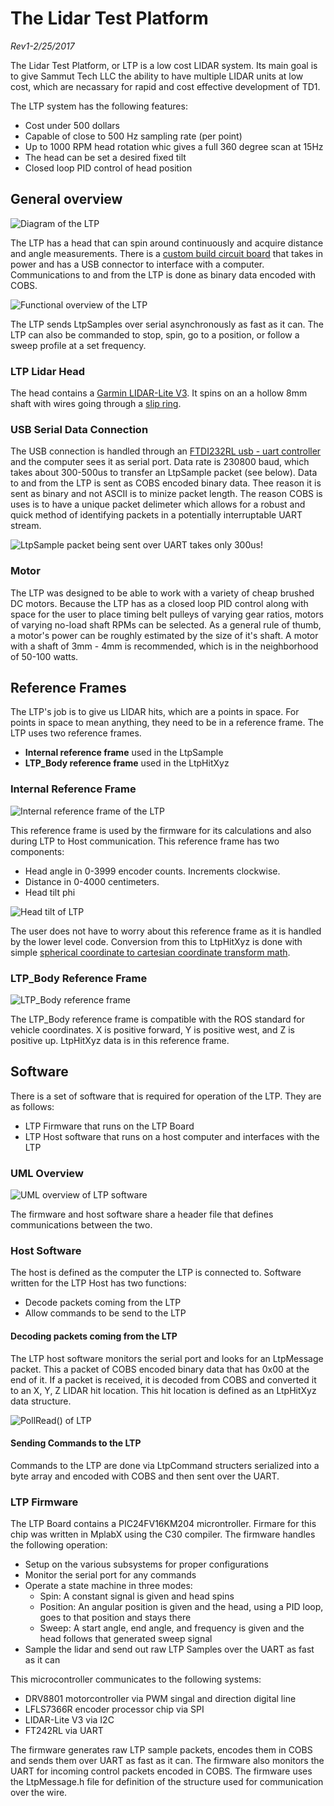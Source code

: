 # The Lidar Test Platform
*Rev1-2/25/2017*

The Lidar Test Platform, or LTP is a low cost LIDAR system. Its main goal is to give Sammut Tech LLC the ability to have multiple LIDAR units at low cost, which are necassary for rapid and cost effective development of TD1.

The LTP system has the following features:

* Cost under 500 dollars
* Capable of close to 500 Hz sampling rate (per point)
* Up to 1000 RPM head rotation whic gives a full 360 degree scan at 15Hz
* The head can be set a desired fixed tilt
* Closed loop PID control of head position

## General overview

![Diagram of the LTP][overview]

The LTP has a head that can spin around continuously and acquire distance and angle measurements. 
There is a [custom build circuit board](https://workspace.circuitmaker.com/Projects/Details/Paul-Sammut-2/LTP-Board) that takes in power and has a USB connector to interface with a computer. Communications to and from the LTP is done as binary data encoded with COBS. 

![Functional overview of the LTP][func-overview]

The LTP sends LtpSamples over serial asynchronously as fast as it can. The LTP can also be commanded to stop, spin, go to a position, or follow a sweep profile at a set frequency. 

### LTP Lidar Head
The head contains a [Garmin LIDAR-Lite V3](https://buy.garmin.com/en-US/US/p/557294). It spins on an a hollow 8mm shaft with wires going through a [slip ring](http://www.digikey.com/product-detail/en/adafruit-industries-llc/736/1528-1152-ND/5353612).

### USB Serial Data Connection
The USB connection is handled through an [FTDI232RL usb - uart controller](http://www.ftdichip.com/Support/Documents/DataSheets/ICs/DS_FT232R.pdf) and the computer sees it as serial port. Data rate is 230800 baud, which takes about 300-500us to transfer an LtpSample packet (see below). Data to and from the LTP is sent as COBS encoded binary data. Thee reason it is sent as binary and not ASCII is to minize packet length. The reason COBS is uses is to have a unique packet delimeter which allows for a robust and quick method of identifying packets in a potentially interruptable UART stream. 

![LtpSample packet being sent over UART takes only 300us!][scope_serial_packet]

### Motor
The LTP was designed to be able to work with a variety of cheap brushed DC motors. Because the LTP has as a closed loop PID control along with space for the user to place timing belt pulleys of varying gear ratios, motors of varying no-load shaft RPMs can be selected. As a general rule of thumb, a motor's power can be roughly estimated by the size of it's shaft. A motor with a shaft of 3mm - 4mm is recommended, which is in the neighborhood of 50-100 watts. 

## Reference Frames
The LTP's job is to give us LIDAR hits, which are a points in space. For points in space to mean anything, they need to be in a reference frame. The LTP uses two reference frames.

* **Internal reference frame** used in the LtpSample
* **LTP_Body reference frame** used in the LtpHitXyz

### Internal Reference Frame
![Internal reference frame of the LTP][internal_reference_1]

This reference frame is used by the firmware for its calculations and also during LTP to Host communication. This reference frame has two components:

* Head angle in 0-3999 encoder counts. Increments clockwise.
* Distance in 0-4000 centimeters. 
* Head tilt phi

![Head tilt of LTP][internal_reference_2]

The user does not have to worry about this reference frame as it is handled by the lower level code. Conversion from this to LtpHitXyz is done with simple [spherical coordinate to cartesian coordinate transform math](http://mathinsight.org/spherical_coordinates). 

### LTP_Body Reference Frame

![LTP_Body reference frame][LTP_Body_reference_frame]

The LTP_Body reference frame is compatible with the ROS standard for vehicle coordinates. X is positive forward, Y is positive west, and Z is positive up. 
LtpHitXyz data is in this reference frame.

## Software
There is a set of software that is required for operation of the LTP. They are as follows:

* LTP Firmware that runs on the LTP Board
* LTP Host software that runs on a host computer and interfaces with the LTP

### UML Overview

![UML overview of LTP software][ltp_uml]

The firmware and host software share a header file that defines communications between the two.

### Host Software

The host is defined as the computer the LTP is connected to. Software written for the LTP Host has two functions:

* Decode packets coming from the LTP
* Allow commands to be send to the LTP

#### Decoding packets coming from the LTP
The LTP host software monitors the serial port and looks for an LtpMessage packet. This a packet of COBS encoded binary data that has 0x00 at the end of it. If a packet is received, it is decoded from COBS and converted it to an X, Y, Z LIDAR hit location. This hit location is defined as an LtpHitXyz data structure. 

![PollRead() of LTP][ltp::pollread]

#### Sending Commands to the LTP
Commands to the LTP are done via LtpCommand structers serialized into a byte array and encoded with COBS and then sent over the UART. 

### LTP Firmware
The LTP Board contains a PIC24FV16KM204 microntroller. Firmare for this chip was written in MplabX using the C30 compiler. The firmware handles the following operation:

* Setup on the various subsystems for proper configurations
* Monitor the serial port for any commands
* Operate a state machine in three modes:
    * Spin: A constant signal is given and head spins
    * Position: An angular position is given and the head, using a PID loop, goes to that position and stays there
    * Sweep: A start angle, end angle, and frequency is given and the head follows that generated sweep signal
* Sample the lidar and send out raw LTP Samples over the UART as fast as it can

This microcontroller communicates to the following systems: 

* DRV8801 motorcontroller via PWM singal and direction digital line
* LFLS7366R encoder processor chip via SPI
* LIDAR-Lite V3 via I2C
* FT242RL via UART


The firmware generates raw LTP sample packets, encodes them in COBS and sends them over UART as fast as it can. 
The firmware also monitors the UART for incoming control packets encoded in COBS. 
The firmware uses the LtpMessage.h file for definition of the structure used for communication over the wire.



[overview]: http://i.imgur.com/LRjJuDY.png
[func-overview]: http://i.imgur.com/LEC2WGl.png
[scope_serial_packet]:http://imageshack.com/a/img923/8107/ma0xyx.png
[internal_reference_1]:http://imageshack.com/a/img921/6228/4nVc99.png
[internal_reference_2]: http://imageshack.com/a/img923/9338/u3L9cl.png
[LTP_Body_reference_frame]:http://imageshack.com/a/img922/7089/RiCDlJ.png
[ltp::pollread]:http://imageshack.com/a/img924/605/cw8iT9.png
[ltp_uml]:http://imageshack.com/a/img924/8889/jINLZ6.png
